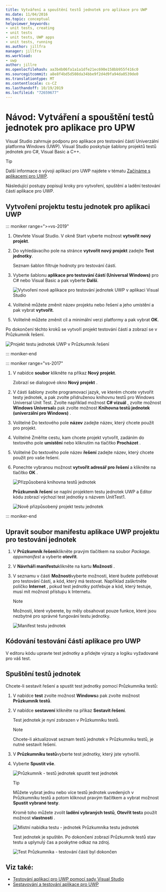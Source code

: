 ```yaml
---
title: Vytváření a spouštění testů jednotek pro aplikace pro UWP
ms.date: 11/04/2016
ms.topic: conceptual
helpviewer_keywords:
- unit tests, creating
- unit tests
- unit tests, UWP apps
- unit tests, running
ms.author: jillfra
manager: jillfra
ms.workload:
- uwp
author: jillre
ms.openlocfilehash: aa3b4b06fa1a1a1dfe21ec690e158bb955f416c0
ms.sourcegitcommit: a8e8f4bd5d508da34bbe9f2d4d9fa94da0539de0
ms.translationtype: MT
ms.contentlocale: cs-CZ
ms.lasthandoff: 10/19/2019
ms.locfileid: "72659677"
---
```

# <a name="walkthrough-create-and-run-unit-tests-for-uwp-apps"></a>Návod: Vytváření a spouštění testů jednotek pro aplikace pro UPW

Visual Studio zahrnuje podporu pro aplikace pro testování částí Univerzální platforma Windows (UWP). Visual Studio poskytuje šablony projektů testů jednotek pro C#, Visual Basic a C++.

> [!TIP]
> Další informace o vývoji aplikací pro UWP najdete v tématu [Začínáme s aplikacemi pro UWP](/windows/uwp/get-started/).

Následující postupy popisují kroky pro vytvoření, spuštění a ladění testování částí aplikace pro UWP.

## <a name="create-a-unit-test-project-for-a-uwp-app"></a>Vytvoření projektu testu jednotek pro aplikaci UWP

::: moniker range=">=vs-2019"

1. Otevřete Visual Studio. V okně Start vyberte možnost **vytvořit nový projekt**.

2. Do vyhledávacího pole na stránce **vytvořit nový projekt** zadejte **Test jednotky**.

   Seznam šablon filtruje hodnoty pro testování částí.

3. Vyberte šablonu **aplikace pro testování částí (Universal Windows)** pro C# nebo Visual Basic a pak vyberte **Další**.

   ![Vytvoření nové aplikace pro testování jednotek UWP v aplikaci Visual Studio](media/vs-2019/new-uwp-unit-test-app.png)

4. Volitelně můžete změnit název projektu nebo řešení a jeho umístění a pak vybrat **vytvořit**.

5. Volitelně můžete změnit cíl a minimální verzi platformy a pak vybrat **OK**.

Po dokončení těchto kroků se vytvoří projekt testování částí a zobrazí se v Průzkumník řešení.

![Projekt testu jednotek UWP v Průzkumník řešení](media/vs-2019/uwp-unit-test-project-solution-explorer.png)

::: moniker-end

::: moniker range="vs-2017"

1. V nabídce **soubor** klikněte na příkaz **Nový projekt**.

   Zobrazí se dialogové okno **Nový projekt** .

2. V části šablony zvolte programovací jazyk, ve kterém chcete vytvořit testy jednotek, a pak zvolte přidruženou knihovnu testů pro Windows Universal Unit Test. Zvolte například možnost  **C# vizuál** , zvolte možnost **Windows Universal**a pak zvolte možnost **Knihovna testů jednotek (univerzální pro Windows)** .

3. Volitelné Do textového pole **název** zadejte název, který chcete použít pro projekt.

4. Volitelné Změňte cestu, kam chcete projekt vytvořit, zadáním do textového pole **umístění** nebo kliknutím na tlačítko **Procházet** .

5. Volitelné Do textového pole název **řešení** zadejte název, který chcete použít pro vaše řešení.

6. Ponechte vybranou možnost **vytvořit adresář pro řešení** a klikněte na tlačítko **OK** .

   ![Přizpůsobená knihovna testů jednotek](../test/media/unit_test_win8_1.png)

   **Průzkumník řešení** se naplní projektem testu jednotek UWP a Editor kódu zobrazí výchozí test jednotky s názvem UnitTest1.

   ![Nově přizpůsobený projekt testu jednotek](../test/media/unit_test_win8_unittestexplorer_newprojectcreated.png)

::: moniker-end

## <a name="edit-the-unit-test-projects-uwp-application-manifest-file"></a>Upravit soubor manifestu aplikace UWP projektu pro testování jednotek

1. V **Průzkumník řešení**klikněte pravým tlačítkem na soubor *Package. appxmanifest* a vyberte **otevřít**.

2. V **Návrháři manifestu**klikněte na kartu **Možnosti** .

3. V seznamu v části **Možnosti**vyberte možnosti, které budete potřebovat pro testování částí, a kód, který má testovat. Například zaškrtněte políčko **Internet** , pokud test jednotky potřebuje a kód, který testuje, musí mít možnost přístupu k Internetu.

   > [!NOTE]
   > Možnosti, které vyberete, by měly obsahovat pouze funkce, které jsou nezbytné pro správné fungování testu jednotky.

   ![Manifest testu jednotek](../test/media/unit_test_win8_.png)

## <a name="code-the-unit-test-for-a-uwp-app"></a>Kódování testování částí aplikace pro UWP

V editoru kódu upravte test jednotky a přidejte výrazy a logiku vyžadované pro váš test.

## <a name="run-unit-tests"></a>Spuštění testů jednotek

Chcete-li sestavit řešení a spustit test jednotky pomocí Průzkumníka testů:

1. V nabídce **test** zvolte možnost **Windows**a pak zvolte možnost **Průzkumník testů**.

2. V nabídce **sestavení** klikněte na příkaz **Sestavit řešení**.

   Test jednotek je nyní zobrazen v Průzkumníku testů.

   > [!NOTE]
   > Chcete-li aktualizovat seznam testů jednotek v Průzkumníku testů, je nutné sestavit řešení.

3. V **Průzkumníku testů**vyberte test jednotky, který jste vytvořili.

4. Vyberte **Spustit vše**.

   ![Průzkumník &#45; testů jednotek spustit test jednotek](../test/media/unit_test_win8_unittestexplorer_contextmenurun.png)

   > [!TIP]
   > Můžete vybrat jednu nebo více testů jednotek uvedených v Průzkumníku testů a potom kliknout pravým tlačítkem a vybrat možnost **Spustit vybrané testy**.
   >
   > Kromě toho můžete zvolit **ladění vybraných testů**, **Otevřít test**a použít možnost **vlastnosti** .
   >
   > ![Místní nabídka testu &#45; jednotek Průzkumníka testu jednotek](../test/media/unit_test_win8_unittestexplorer_contextmenu.png)

   Test jednotek je spuštěn. Po dokončení zobrazí Průzkumník testů stav testu a uplynulý čas a poskytne odkaz na zdroj.

   ![Test Průzkumníka &#45; testování částí byl dokončen](../test/media/unit_test_win8_unittestexplorer_done.png)

## <a name="see-also"></a>Viz také:

- [Testování aplikací pro UWP pomocí sady Visual Studio](../test/unit-test-your-code.md)
- [Sestavování a testování aplikace pro UWP](/azure/devops/pipelines/apps/windows/universal?tabs=vsts)